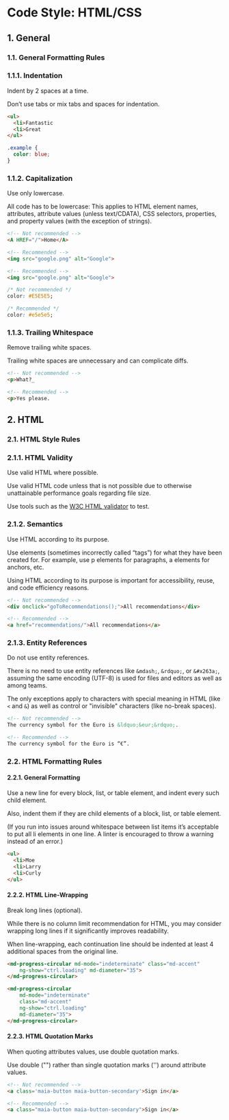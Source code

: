 # Code Style: HTML/CSS

## 1. General

### 1.1. General Formatting Rules

### 1.1.1. Indentation

Indent by 2 spaces at a time.

Don’t use tabs or mix tabs and spaces for indentation.

```html
<ul>
  <li>Fantastic
  <li>Great
</ul>
```

```css
.example {
  color: blue;
}
```

### 1.1.2. Capitalization

Use only lowercase.

All code has to be lowercase: This applies to HTML element names, attributes, attribute values (unless text/CDATA), 
CSS selectors, properties, and property values (with the exception of strings).

```html
<!-- Not recommended -->
<A HREF="/">Home</A>
```

```html
<!-- Recommended -->
<img src="google.png" alt="Google">
```

```html
<!-- Recommended -->
<img src="google.png" alt="Google">
```

```css
/* Not recommended */
color: #E5E5E5;
```

```css
/* Recommended */
color: #e5e5e5;
```

### 1.1.3. Trailing Whitespace

Remove trailing white spaces.

Trailing white spaces are unnecessary and can complicate diffs.

```html
<!-- Not recommended -->
<p>What?_
```

```html
<!-- Recommended -->
<p>Yes please.
```

## 2. HTML

### 2.1. HTML Style Rules

### 2.1.1. HTML Validity

Use valid HTML where possible.

Use valid HTML code unless that is not possible due to otherwise unattainable performance goals regarding file size.

Use tools such as the [W3C HTML validator](https://validator.w3.org/nu/#textarea) to test.

### 2.1.2. Semantics

Use HTML according to its purpose.

Use elements (sometimes incorrectly called “tags”) for what they have been created for. For example, use p elements for 
paragraphs, a elements for anchors, etc.

Using HTML according to its purpose is important for accessibility, reuse, and code efficiency reasons.

```html
<!-- Not recommended -->
<div onclick="goToRecommendations();">All recommendations</div>
```

```html
<!-- Recommended -->
<a href="recommendations/">All recommendations</a>
```

### 2.1.3. Entity References

Do not use entity references.

There is no need to use entity references like `&mdash;`, `&rdquo;`, or `&#x263a;`, assuming the same encoding (UTF-8) 
is used for files and editors as well as among teams.

The only exceptions apply to characters with special meaning in HTML (like `<` and `&`) as well as control or 
"invisible" characters (like no-break spaces).

```html
<!-- Not recommended -->
The currency symbol for the Euro is &ldquo;&eur;&rdquo;.
```

```html
<!-- Recommended -->
The currency symbol for the Euro is “€”.
```

### 2.2. HTML Formatting Rules

#### 2.2.1. General Formatting

Use a new line for every block, list, or table element, and indent every such child element.

Also, indent them if they are child elements of a block, list, or table element.

(If you run into issues around whitespace between list items it’s acceptable to put all li elements in one line. A 
linter is encouraged to throw a warning instead of an error.)

```html
<ul>
  <li>Moe
  <li>Larry
  <li>Curly
</ul>
```

#### 2.2.2. HTML Line-Wrapping

Break long lines (optional).

While there is no column limit recommendation for HTML, you may consider wrapping long lines if it significantly 
improves readability.

When line-wrapping, each continuation line should be indented at least 4 additional spaces from the original line.

```html
<md-progress-circular md-mode="indeterminate" class="md-accent"
    ng-show="ctrl.loading" md-diameter="35">
</md-progress-circular>
```

```html
<md-progress-circular
    md-mode="indeterminate"
    class="md-accent"
    ng-show="ctrl.loading"
    md-diameter="35">
</md-progress-circular>
```

#### 2.2.3. HTML Quotation Marks

When quoting attributes values, use double quotation marks.

Use double ("") rather than single quotation marks ('') around attribute values.

```html
<!-- Not recommended -->
<a class='maia-button maia-button-secondary'>Sign in</a>
```

```html
<!-- Recommended -->
<a class="maia-button maia-button-secondary">Sign in</a>
```
